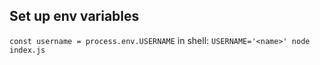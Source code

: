 ## Set up env variables
`const username = process.env.USERNAME`
in shell:
`USERNAME='<name>' node index.js`

